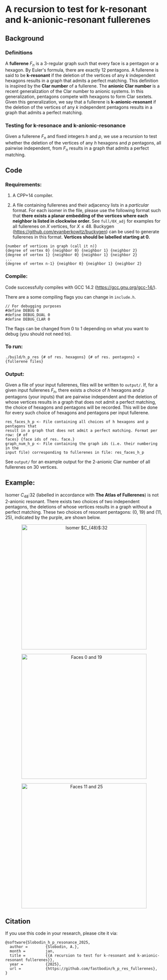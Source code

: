 # A recursion to test for k-resonant and k-anionic-resonant fullerenes

## Background

### Definitions

A **fullerene** $F_n$ is a 3-regular graph such that every face is a pentagon
or a hexagon. By Euler's formula, there are exactly 12 pentagons. A fullerene
is said to be **k-resonant** if the deletion of the vertices of any $k$
independent hexagons results in a graph that admits a perfect
matching. This definition is inspired by the **Clar number** of a fullerene.
The **anionic Clar number** is a recent generalization of the Clar number to
anionic systems. In this generalization, pentagons compete with hexagons to
form Clar sextets. Given this generalization, we say that a fullerene is
**k-anionic-resonant** if the deletion of the vertices of any $k$ independent
pentagons results in a graph that admits a perfect matching.

### Testing for k-resonace and k-anionic-resonance

Given a fullerene $F_n$ and fixed integers $h$ and $p$, we use a recursion to
test whether the deletion of the vertices of any $h$ hexagons and $p$
pentagons, all pairwise independent, from $F_n$ results in a graph that admits
a perfect matching.

## Code

### Requirements:

1. A CPP+14 compiler.

2. A file containing fullerenes and their adjacency lists in a *particular*
 format. For each isomer in the file, please use the following format such
that **there exists a planar embedding of the vertices where each neighbor is
listed in clockwise order.** See `full/0X_adj` for examples for all fullerenes
on $X$ vertices, for $X \le 48$.  Buckygen
(https://github.com/evanberkowitz/buckygen) can be used to generate fullerenes
in this format. **Vertices should be labelled starting at 0.**

```
{number of vertices in graph (call it n)}
{degree of vertex 0} {neighbor 0} {neighbor 1} {neighbor 2}
{degree of vertex 1} {neighbor 0} {neighbor 1} {neighbor 2}
...
{degree of vertex n-1} {neighbor 0} {neighbor 1} {neighbor 2}
```

### Compile:

Code successfully compiles with GCC 14.2 (https://gcc.gnu.org/gcc-14/).

There are a some compiling flags you can change in `include.h`.

```
// For debugging purposes
#define DEBUG 0
#define DEBUG_DUAL 0
#define DEBUG_CLAR 0
```

The flags can be changed from 0 to 1 depending on what you want to debug
(you should not need to).

### To run:

```
./build/h_p_res {# of res. hexagons} {# of res. pentagons} < {fullerene files}
```

### Output:
Given a file of your input fullerenes, files will be written to `output/`.
If, for a given input fullerenes $F_n$, there exists a choice
of $h$ hexagons and $p$ pentagons (your inputs) that are pairwise
independent and the deletion of whose vertices results in a graph
that does not admit a perfect matching, the choice of hexagons
and pentagons will be recorded. This will be done for every such choice
of hexagons and pentagons per input fullerene.

```
res_faces_h_p <- File containing all choices of h hexagons and p pentagons that
result in a graph that does not admit a perfect matching. Format per row: {# of
faces} {face ids of res. face.}
graph_num_h_p <- File containing the graph ids (i.e. their numbering in the
input file) corresponding to fullerenes in file: res_faces_h_p
```

See `output/` for an example output for the 2-anionic Clar number of all
fullerenes on 30 vertices.

## Example:
Isomer $C_{48}$:32 (labelled in accordance with **The Atlas of Fullerenes**)
is not 2-anionic resonant. There exists two choices of two independent
pentagons, the deletions of whose vertices results in a graph
without a perfect matching. These two choices of resonant pentagons: (0, 19) and
(11, 25), indicated by the purple, are shown below.

<p align="center">
<img src="example/C48_32.png" alt="Isomer $C_{48}$:32"
width="400">
</p>
<p align="center">
<img src="example/0_19.png" alt="Faces 0 and 19"
width="400">
</p>
<p align="center">
<img src="example/11_25.png" alt="Faces 11 and 25"
width="400">
</p>

## Citation

If you use this code in your research, please cite it via:

```
@software{Slobodin_h_p_resonance_2025,
  author =        {Slobodin, A.},
  month =         jan,
  title =         {{A recursion to test for k-resonant and k-anionic-resonant fullerenes}},
  year =          {2025},
  url =           {https://github.com/fastbodin/h_p_res_fullerenes},
}
```

